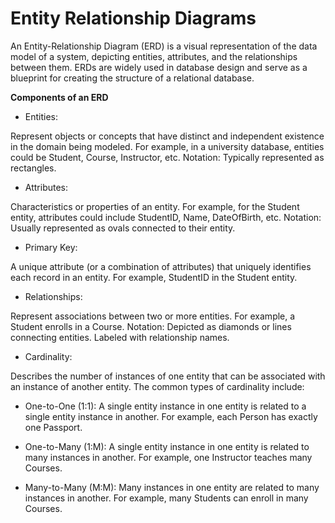 # Entity Relationship Diagrams

An Entity-Relationship Diagram (ERD) is a visual representation of the data model of a system, depicting entities, attributes, and the relationships between them. ERDs are widely used in database design and serve as a blueprint for creating the structure of a relational database.

**Components of an ERD**

- Entities:

Represent objects or concepts that have distinct and independent existence in the domain being modeled. For example, in a university database, entities could be Student, Course, Instructor, etc.
Notation: Typically represented as rectangles.

- Attributes:

Characteristics or properties of an entity. For example, for the Student entity, attributes could include StudentID, Name, DateOfBirth, etc.
Notation: Usually represented as ovals connected to their entity.

- Primary Key:

A unique attribute (or a combination of attributes) that uniquely identifies each record in an entity. For example, StudentID in the Student entity.

- Relationships:

Represent associations between two or more entities. For example, a Student enrolls in a Course.
Notation: Depicted as diamonds or lines connecting entities. Labeled with relationship names.

- Cardinality:

Describes the number of instances of one entity that can be associated with an instance of another entity. The common types of cardinality include:

- One-to-One (1:1): A single entity instance in one entity is related to a single entity instance in another. For example, each Person has exactly one Passport.
  
- One-to-Many (1:M): A single entity instance in one entity is related to many instances in another. For example, one Instructor teaches many Courses.
  
- Many-to-Many (M:M): Many instances in one entity are related to many instances in another. For example, many Students can enroll in many Courses.

